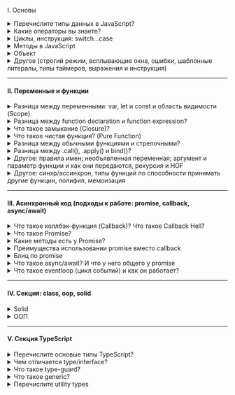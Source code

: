 I. Основы

<details>
<summary> Перечислите типы данных в JavaScript? </summary>
В JavaScript существует 8 типов данных, их можно разделить на примитивные и ссылочные. К примитивным относятся следующие типы:

- `string` (строка),

- `number` (число),

- `bigInt`,

- `boolean`,

- `symbol` (уникальный идентификатор) - необходимо для создания уникальных id, чтобы создать его необходимо написать функцию Symbol(""). Если сравнить два одинаковых символа между собой, они никогда не равны

- `null`,

- `undefined`

Стоит отметить, что разница между null и undefined в том, что `Undefined` - это когда переменная объявлена, но мы ей не присвоено значение, а `null` - когда мы присвоили значение специально, и как бы говорим, что у нас есть переменная и она пустая. Кстати при нестрогом сравнение undefined и null дает true, а при строгом false, а также при сравнение null == 0 дает false

А к ссылочному относится:

- `object`, в котором можно хранить данные с помощью ключа и значение. И один объект не похож так как сравниваются ссылки на объект, а не значение как примитив

А определить тип данных можно с помощью typeOf.

<details>
<summary>Question: Как превратить любой тип данных в булевое и разница между явным и неявным преобразованием? JavaScript статически, или динамически типизированный язык?</summary>

В JS мы можем явно преобразовать типы, всего их три: String(), Boolean(), Number() - и все они являются функциями.

Чтобы превартить тип данных в булевый можно использовать:

1. Функцию Boolean(null)
2. !! (Двойное логическое не), `Допилить идею: Если мы применим его к не пустой строке, то оно сначала станет false, а затем true`

Чтобы превратить тип данных в числовое можно использовать:

1. Функцию Number('5')
2. метод parseInt("5")

Что превратить тип данных в строку можно использовать:

1. Функцию String(null)
2. Или через метод Object.prototype.toString(43)

Разница заключается в том, что неявное преобразование происходит автоматически путем арифметических действий, а явное когда мы указываем тип специально через функции Number или ParseInt, функцию String или метод toString, Boolean или двойное логическое !!

Динамически типизированный язык, так как происходит автоматическое преобразование типов

</details>

<details>
<summary>Question: Перечислите все ложные (falsy) значение? Что такое NaN?</summary>

Falsy - это следующие значение: "", 0, null, undefined, NaN, false. А все остальное уже true

NaN расшифровывается как not-a-number, что означает не является числом. Мы получаем его когда выполняем математическую операцию неправильно. Например, если мы infinity разделим на infinity, то оно нам даст NaN. Для того, чтобы проверить, что число не является числом использует функцию isNaN().
А его особенностью можно выделить то, что она не равна ничему даже самому себе как в строгом, так и в нестрогом сравнении.

</details>
</details>

<details>
<summary> Какие операторы вы знаете? </summary>

I. Арифметические операторы:

- сложения,
- вычитания,
- умножения,
- делание,
- возведение в стене `**`
- взятия от остатка `%`

II. Логические операторы:

- Или (||) - ищет первое truthy значение и возвращает его. У него самая большая приоритетность и он будет выполняться первый
- И (&&) - ищет первое falsy значение и возвращает последнее значение, если оба значение верны.
- ! (Логическое не) - меняет значение на противоположное. Например если строку мы обернет в логическое !'str', то у нас false

К особенностям стоит отметить, что есть также приоритетность, но если мы обернем в скобки то данная приоритетность уже не будет иметь разницы.

III. Операторы сравнения:

- больше, меньше, меньше или равно, больше или равно,
- нестрогое (==) и строгое равенство (===). => Строгое равенство отличается от нестрогого тем, что нестрогое сравнивает только значения без приведения типов, а строгая сравнивает и значения и типы
- не равно (!=).

#### Question: Что такое оператор нулевого слияние ??

Он возвращает значение правого операнда, если левый операнд содержит null или undefined, в противном случае возвращается значение левого операнда. Он похож на или, так как он возвращает правый операнд если в левом хранится ложное значение, а не только null / undefined

</details>
</details>

<details>
<summary> Циклы, инструкция: switch...case</summary>

- for (let i=..; i > str; i++) - классический цикл, когда нам необходимо какое-то действие повторить несколько раз

- for ... in - служит для перебора объекта и возвращает нам ключи. Если нам необходимо получить значения, внутри цикла нам необходимо в квадратных скобках написать значения.

```
const uniqueUser = {
  name: "Valera",
  age: 24,
  isAdmin: true,
}

for (const key in iterable) {
  console.log(key) // name, age, isAdmin
  console.log(uniqueUser[key]) // Valera, 24, true
}
```

Если мы решим использовать их в массиве, то получим индексы.

```
const myLifeSummedUp = ["☕", "💻", "🍷", "🍫"]

for (let item in myLifeSummedUp) {
  // 0 1 2 3
  console.log(item)
}
```

- for ... of - служит для перебора массива и возвращает нам значения.

#### Отличие while и do while

do ... while - должен выполнится хотя бы один раз и не важно верны ли условия или нет, в то время как while может и не выполнится если условия не подходят

#### Что такое switch/case и где он используется?

Внутри есть кейсы (те в свою очередь делают строгое сравнения между значения), и после каждого кейса необходимо писать break, если не указать, то проверка пройдет дальше, есть также continue, который пропускает.

Если говорить про react, то используется он в reducer (redux). И например когда нам нужно именно точное сравнения

</details>

<details>
<summary> Методы в JavaScript</summary>

<details>
<summary> Числа (number), строки (string) и математические (math) </summary>

##### 1. Number method

- `.toString()` - число преобразовывает в строку
- `.parseInt()` - берет строку и возвращает целое число
- `.isNaN()` - проверяет, является ли значения числа NaN
- `.isFinity()`- проверяет, является ли число конечным

##### 2. Math method

- `.min(1, 2, 3)` - вернуть минимальное число
- `.max(2, 3, 4)` - вернуть максимальное число
- `.random(1, 2, 3)` - можно получить рандомное число
- `.floor()` - округляет в меньшую степень
- `.ceil()` - округляет в большую степень
- `.pow(2, 3)` - принимает два значения и возвращает возведенную степень `(3, 3) // 27`
- `.abs()` - возвращает абсолютное значение числа. Если это пустые кавычки или пустой массив, то это 0

Ну и другие по типу косинуса, синуса метода

##### 3. String methods

- `.toUpperCase()` - берет строку и пишет ее с большой буквы (преобразованное в верхний регистр).
- `.toLowerCase()` - берет строку и пишет ее с маленькой буквы (преобразованное в нижний регистр).
- `.split()` - делает из строки массив
- `.trim()` - удаляет пробельные символы с начало и конца строки
- `.startsWith()` проверяют начинается-ли строка с определенного символа который мы укажем внутри
- `.endsWith()` делает противоположное, то есть заканчивается строка c определенным символом

</details>

<details>
<summary> Массив (array)</summary>

- `.isArray()` => проверяет является ли значение массивом
- `.find()` - вернёт первый найденный в массиве элемент, который подходит под условие.
- `.findIndex()` - возвращает уже не найденный элемент, а индекс
- `.concat()` - когда есть два разных массива и нам нужна их объединить
- `.flat()` - когда внутри массива есть еще один массивы и мы хотим их все объединить в один общий через infinity либо указать определенную вложенность объединить, где 1 - на 1 уровень вложенности
- `.splice()` - который меняет исходный массив, c помощью данного метода мы можем удалять или добавлять внутрь массивы какие-то элементы
- `.slice()` - копирует старый массив и возвращает на его основе новый. Он просто копирует его.

Следующие 4 метода меняют исходных массив

- `.push()` - добавляет элементы в конец массива и возвращает новую длину массива.
- `.pop()` - удаляет из массива последний элемент и возвращает его значение.
- `.unshift()` - добавляет элементы в начало массива и возвращают новую длину массива.
- `.shift()` - удаляет из массива первый элемент и возвращает его значение.

Что будет работать быстрее? => Pop и push - так как их задача лишь добавить или удалить элемент в конце массива, а shift и unshift медленнее так как помимо удаление или добавления первого элемент они будут сдвигать массив вправо или влево.

- `.forEach()` и `.map()` => с помощью .map, мы можем использовать и другие методы.

</details>


<details>
<summary>Какие методы мутируют и не мутирует исходный массив?</summary>

Мутирующие sort, reverse, push, pop, shift, unshift, splice, а к не мутирующим можно отнести: map, filter, slice, concat,

</details>

</details>

<details>
<summary>Объект</summary>

Объект - это тип данных, где хранятся ключи и значения и выделяют следующие типы объектов - функции, массив, даты и коллекция: maps и weakMaps, sets и weakSets. В JS существует несколько способов создания объекта - это через фигурные скоба `{}`; через ключевое слово: `let user = new Person("Win")`; через object.create(): `let user = Object.create(person)`

Стоит отметить, что ключевое слово new делает несколько вещей:

- Создает новый пустой объект, который наследуется от prototype;
- К нему (объекту) привязывается значение this;
- Возвращает значение this, если в реализации не указано иное

Разница между объектом и массивом

- У массивов есть методы тех, которых нет у объекта, также и наоборот
- Чтобы обратится к какому-то элементу в массиве мы должны использовать индекс от нуля. А у объекта обращение идет через точку
- Также у массива есть свойство length - делает подсчет всех элементов внутри массива.

Чтобы определить наличие свойство в объекте:

- `hasOwnProperty()`
- `in`
- Обратится к объекты напрямую с помощью индексовой нотации: `console.log(obj['prop1']); => foo`

Отличия заключается в том, что оператор in проверяет наличие свойств не только в самом объекте но и в его `ПРОТОТИПАХ`, а `hasOwnProperty` проверяет наличие свойства только в основном объекте.

<details>
<summary> Question: Методы объекта: key(), values(), entries(), fromEntries() </summary>

1. `Object.keys()` - возвращает массив ключей
2. `Object.values()` - возвращает массив значений
3. `Object.entries()` - возвращает массив пар ключ и значения
4. `Object.fromEntries()` - он преобразует список пар: ключ и значение в объект

```
const object1 = {
  a: 'smth',
  b: 42,
  c: false
};

console.log(Object.keys(object1));   // ["a", "b", "c"]
console.log(Object.values(object1)); // ["smth, 42, false"]
```

</details>

<details>
<summary> Question: Что такое деструктиризации? (деструктурирующее присваивание)</summary>

Деструктиризация появилась в ЕС6 и она позволяет извлекает данные из массива или объекта с помощью определенного синтаксиса и записать их в переменную.

```
let arr = ["Ali", "Adigezalli"];
let [first, second] = arr;
console.log(first + " " + second); // * Ali Adigezalli
```

</details>
</details>

<details>
<summary> Другое (строгий режим, всплывающие окна, ошибки, шаблонные литералы, типы таймеров, выражения и инструкция) </summary>

<details>
<summary> Строгий режим (strict mode) в JavaScript?</summary>

Он появился в ЕС5, и он говорит, что наш код будет работать в строгом режиме в JS. Чтобы его использовать необходимо написать 'use strict' либо в начале скрипта либо внутри функции. Если мы его напишем в начале скрипта, то он будет иметь глобальную область видимости, а если напишем внутри функции, то будет иметь локальную область видимости. Например если мы объявим объект без переменной или продублируем параметры внутри функции

```
"use strict";
x = {p1:10, p2:20};      // This will cause an error
function x2(p1, p1) {};   // This will cause an error
```

</details>

<details>
<summary> Типы всплывающих окон в JavaScript?</summary>

`alert` - выводить информацию во всплывающем окне;

`confirm` - спрашивать соглашение во всплывающем окне; подтвердить по ОК или Отмену

`prompt` - всплывающем окно, где просят написать что-то в инпут поле

</details>

<details>
<summary> Типы ошибок в JavaScript? </summary>

1. SyntaxError - синтаксическая ошибка возникает когда мы написали неправильно какое-то слово: reutrn

2. ReferenceError - возникает когда js не может найти какую-то ссылку в которой мы пытаемся получить доступ. Например хотим определенную переменную найти а его нет

3. TypeError - возникает когда мы хотим методы определенных типов преобразовать на типов у которого этого метода нет.

</details>

<details>
<summary> Что такое шаблонные литералы (Template Literals)?</summary>

Шаблонные литералы - это обратные кавычки, внутри обратные кавычек мы можем с помощью знака доллара и фигурными скобками (${выражение}).

</details>

<details>
<summary> Типы таймеров в JavaScript?</summary>

В JS есть два основных типа таймеров:

- `setTimeout(...)` - позволяет вызвать переданную функцию один раз через определенное время
- `setInterval(...)` - позволяет вызвать переданную функцию много раз через определенный интервал времени. Чтобы отменить `setInterval` мы можем использовать тип: `clearInterval()` и внутрь передаем переменную, где использовали `setInterval`.

</details>

<details>
<summary> Что такое выражения (expression) и инструкции (statement)</summary>

I. Выражение - это арифметическое действие. Например:`+, -, *, /, %, >, =, ==, i++, --i`, `Math.random - случайное число.

II. Инструкция - это фрагмент кода, который выполняет определенное действие. К инструкциям относятся: `if, if-else, while, for, for..in, for..of switch, for-in, объявления переменных`

</details>
</details>

---

#### II. Переменные и функции

<details>
<summary> Разница между переменными: var, let и const и область видимости (Scope) </summary>

#### Существует несколько отличий между var, let и const:

| Var | Let | Const |
| -------- | -------- | -------- |
| В самом начале    | ES6  | ES6   |
| Переменные var можно как заново объявлять, так и повторно обновлять, что не вызовет никакой ошибки в консоле. И с этим было много проблем и люди оборачивали в IIFE (Immediately Invoked Function Expression) - это анонимная функцию с лексической областью видимости, которая вызывается немедленно после его объявления   | Мы можем присвоить новое значение, однако создавать переменную с тем же именем нельзя   | Переменную не сможем изменить  |
|  Временная мертвая зона - Она появилась в ЕС6 и работает с let и const. Если мы сначала обратимся к переменной до ее написания, в случае увидим ошибку undefined, так как вар появился значительно раньше временной мертвой зоны. | получим ошибку referenceError  | получим ошибку referenceError  |
|  глобальная или локальная (область видимости в пределах функции)  | блочную область видимости if...else  | блочная область видимости for...let  |


#### Область видимости - это место откуда мы имеем доступ к переменным или функциям. Выделяют 3 типа:

- `Глобальная область видимости` - это когда иы объявляем переменную внутри самого файла js (внутри скрипта) не
  оборачивая ни функцией, циклом. Они доступны из любого места в коде

- `Локальная область видимости` - переменные и функции объявленные внутри функций, доступны только внутри этой
  функции и всем вложенным в неё функциям. За ее пределами, при обращении к переменной, мы получаем ошибку

- `Блочная область видимости` - это когда переменная доступна только внутри блока, за пределами блока она не доступна.

</details>

<details>
<summary> Разница между function declaration и function expression? </summary>

Выделяют два способа объявлении функции:

- `Function Declaration` – функция, которая объявлена через кл.слово function. Например: `function multyple() {...}`

- `Function Expression` – функция, которая объявление через переменную. Например: `let multiply = function () {...}`

Отличие заключает в том, что к function declaration можно вызвать до того как объявить. Так как JS собирает все строчки где объявляется function, а также через Hoisting (поднимает) их самый вверх, что позволяет нам сначала вызвать их, а потом объявить. Еще наверное стоит отметить, что если мы объявим function expression через переменную var, то и она будет всплывать

</details>

<details>
<summary> Что такое замыкание (Closure)? </summary>

Замыкание - функции со своим лексическое окружение. И когда за пределами функции есть переменная, которого внутри нашего лексического окружения нет, то он дает доступ обращаться к этой переменной.

</details>

<details>
<summary> Что такое чистая функция? (Pure Function) </summary>

Чистая функция - это та функция, у которой нет побочных эффектов и это функция, результаты которой зависят только от входных параметров. К побочным эффектом относится

К побочным эффектам относятся:

- Запросы на сервер
- Изменения входных параметров
- Обращение к дому (query selector), если говорим про JS.

Плюсы чистых функций:

- Уменьшает кол-во багов (так как он максимально низко влияет на остальную систему. Если я знаю, что у меня есть баг в функции, то он внутри него)
- Легче тестировать
- Легче понимать, поскольку все что она делает заключено внутри нее и не нужно никуда бегать.

</details>

<details>
<summary> Разница между обычными функциями и стрелочными? </summary>

1. Синтаксис;
2. Обычные функции всплывают, а стрелочные нет;
3. Контекст this - в обычных функциях оно динамическое и зависит от контекста исполнения. Если мы вызовем его глобально, то ссылка будет на `window` 
(в браузере). Если мы напишем объекте, а затем внутри него напишем функцию, то это ссылка будет на сам объект. Однако у стрелочных функций нет своего
this, и берет он ссылку из глобального контекста. А у стрелочных функциях нет своего this, Вместо этого они используют this из внешнего контекста, 
в котором они были определены
4. В обычных функция можно использовать arguments, а у стрелочных нет аргумента
5. Стрелочные функции не могут быть вызваны с конструктором new, в то время как обычные могут
</details>

<details>
<summary> Разница между .call(), .apply() и bind()? </summary>

Все эти методы используются для управления значением this, отличие в том, что:
- call() и apply() - вызываются сразу, а .bind() - привязывает к контексту и вызывается позже;

- call() - принимает аргумент через запятую
- apply() - аргументы передаются в виде массива
- bind() - просто переопределяет и если bind у нас много, то сработает только первый
</details>

<details>
<summary>Другое: правила имен; необъявленная переменная; аргумент и параметр функции и как они передаются, рекурсия и HOF</summary>

<details>
<summary> Правила задания имён для переменных и функций в JavaScript? </summary>

Если мы говорим задание имен переменных, то

1. Они должны содержать буквы на латинице, он должен отражать смысл того, что он хранит: `let age = 20`;

2. Цифр: `let user2 = 'Antony';`

3. Символы доллара: `let $user = 'Alice';`

4. Нижнего подчеркивания: `let _user = 'Pete';`

Если мы говорим то, что как не стоит начинать, то - первый символ не должен быть цифрой: `let 10user = 'Nick';`

Имя функции должно понятно и четко отражать что она делает и что возвращает. Функция - это действия по этому её имя
обычно является глаголом: `function checkValue() {}`

</details>

<details>
<summary> Что такое необъявленная переменная? </summary>

`Необъявленная переменная` - это когда мы написали какое-то значение `a = 20` без переменных var, let либо const. Область видимости у необъявленных переменных - глобальная, что означает, что они доступны из любого места кода, что не очень хорошая практика как и var. Если мы будем использовать строгий режим, то получим ошибку ReferenceError, а в нестрогом undefined

</details>

<details>
<summary> Разница между параметром и аргументом функции? </summary>

Когда мы пишем функцию и внутри обычных скобок указываем a, b: `function value (a, b) {...}`, то это параметры.
После того как мы передали параметры мы пишем код например `return a + b`. После вызываем этой функцию через запятую,
так вот значения, которые передаются при вызове функции называются аргументами: foo (5, 7).

</details>

<details>
<summary> Как передаются параметры в функцию: по ссылке или по значению?</summary>

Примитивы передаются в функцию по значению, а объекты и массив уже по ссылке. Стоит отметить, что когда в функции передается примитивное значение, то функция получает копию, а не примитивное значения, в то время как объект и массив передаются сам уже (оригинал) грубо говоря.

</details>
</details>

<details>
<summary>Другое: синхр/ассинхрон, типы функций по способности принимать другие функции, полифил, мемоизация </summary>

<details>
<summary> Разница между синхронными и асинхронными функциями?</summary>

Синхронные функции являются блокирующими, а асинхронные нет. Когда интерпретатор натыкается на синхронную функцию, он блокирует дальнейшее выполнения операции прежде чем данная функция будет выполнения. По этому набор таких функций выполняется последовательно - одна за другой. Асинхронные функции наоборот не блокирует дальнейшие выполнения скрипта. По этой причине различные тяжелые операции по типу запроса данных делают асинхронными. Обычно такие функции в качестве аргумента принимают callback - это еще одна функции, которая выполнится как только будет выполнено асинхронная функция и которая сможет обработать полученный результат

</details>

<details>
<summary> Типы функций по способности принимать другие функции? </summary>

В JS можно выделить 3 основные типов функций в зависимости от принимаемых данных:

- Функция первого класса (first-class functions) – это функция, которая не принимает другую функцию в качестве аргумента и не возвращает функцию как значения

`const firstOrder = () => console.log( “Hello”)`

- Функции высшего порядка (HOF) – это функция, которая принимает другую функцию в качестве аргумента или возвращает функцию как значение

`const higherOrder = firstOrderReturn => firstOrderReturn()`

- Унарная функция – это функция, которая принимает только 1 аргумент, который не является функцией.

`const unaryFunction = (a) => console.log(${a} + world!)`

</details>

<details>
<summary> Что такое полифил (polyfill)? </summary>

Например у нас есть современный код написанный на ЕС6, однако он не работает в старых браузерах, так вот с помощью полифила мы можем преобразовать наши функции для старых браузеров. Вот пример: sessionStorage доступно во всех последних браузерах (IE8 и выше), но не в IE7 и ниже. Полифилл можно использовать для включения поддержки старых браузеров, которые не предоставляют файлы sessionStorage.

</details>

<details>
<summary> Что такое мемоизация? Реализуйте базовую логику функции для мемоизации? </summary>

Это прием создании функции способность запомнить ранее вычисленное значение, а также результат. В результате при повторном вызове функции с одинаковыми аргументами она не
будет выполнена, а результат работы вернется из кеша.

В программировании мемоизация — это метод оптимизации , который делает приложения более эффективными и, следовательно, более быстрыми. Он делает это, сохраняя результаты вычислений в кеше и извлекая ту же информацию из кеша в следующий раз, когда она потребуется, вместо того, чтобы вычислять ее снова.

</details>



<details>
<summary> Что такое рекурсия? </summary>

Рекурсия - это функция, которая вызывает саму себя в теле этой же функции. Однако если мы не напишем условия, то цикл будет бесконечный, пока не выведется ошибка, что стек переполнен. Чтобы избежать данной ошибки необходимо условия выхода из функции. Например мы можем использовать рекурсию для вычисления чисел Фибоначчи или факториала

</details>

<details>
<summary> Что такое функции высшего порядка (Higher Order Functions)?  </summary>

HOF - обычная функция, которая принимает в качестве аргумента другую функцию, добавляет в эту функцию так скажем новый функционал и возвращает его - это map, filter, reduce

<img src="./assets/3.PNG" alt="Primer">

</details>

</details>

---

#### III. Асинхронный код (подходы к работе: promise, callback, async/await)

<details>
<summary>Что такое коллбэк-функция (Callback)? Что такое Callback Hell?</summary>

Сallback - это функция, которая передается в другую функцию в качестве аргумента, что является одним из способов работы с асинхронным кодом. Однако есть такое понятие как callback heck, когда внутри одного callback есть еще один callback, а внутри него еще один, а внутри этого еще один. И это очень трудно читать и понимать. Но позже придумали promise в ЕС6 и чуть позже async...await в ЕС8.

</details>

<details>
<summary>Что такое Promise?</summary>

Promise - это объект и один из способов работы с асинхронным кодом и promise содержит в себе 3 состояния: `pending` - ожидания; `resolved (fulfilled)` - выполнено успешно; `rejected` - выполнено с ошибкой. Чтобы создать promise нам необходимо использовать конструкцию так называемую new Promise, которая принимает в качестве аргумента функцию, а сама функция принимает в качестве аргумента: resolve и reject.
</details>

<details>
<summary>Какие методы есть у Promise?</summary>

`Promise.all()` - дожидается выполнения ВСЕХ promises, если успешно вернет массив, если нет, то вернет последний promise с ошибкой

`Promise.allSettled()` - дожидается выполнения ВСЕХ promise, и не важно выполнятся они успешно или нет он вернет массив полученных значение (ответов)

`Promise.any()` - дожидается выполнения ПЕРВОГО УСПЕШНОГО promise и если он находится его, то он возвращает данные результат, а если нет, то выводит ошибку. Если первым promise есть reject, он идет дальше пока не найдет его. 

`Promise.race()` - дожидается выполнения ПЕРВОГО promise и возвращает результат. Все последующие будут игнорироваться. Не важно успешный или отклоненный

</details>

<details>
<summary>Преимущества использовании promise вместо callback</summary>

- Помогает избежать callback-hell который может быть нечитаемым

- Упрощает последовательное написание последовательного читаемого async кода с помощью then, а также обработку ошибок с помощью catch()

- Есть методы

- С использованием promise можно избежать следующих проблем: callback-функция была вызвана слишком рано, поздно или вовсе не была вызвана; функция была вызвана слишком мало или слишком много раз; не удалось передать необходимую среду/параметры; были пропущены ошибки/исключения.
</details>

<details>
<summary>Блиц по promise</summary>

<details>
<summary>Например есть promise и мы вызываем какую-то функцию которая возвращает promise. Мы на него подписались через .then, .catch и т.д. Теперь вопрос а может ли быть ситуация когда promise никогда не закончится не then, не catch не вызовутся? Нам нужно чтобы оно было бесконечное как это сделать</summary>

```
const neverEndingPromise = new Promise((resolve, reject) => {
  // ничего не делаем
});
```
</details>

<details>
<summary>Есть ли у promise какой-то функционал, что если через 5 секунд он ничего не сделал, то как принудительно зарезолвились или заречеджектились promise</summary>

Promise.race c SetTimeOut

```
function withTimeout(promise, timeout) {
    return Promise.race([
        promise,
        new Promise((_, reject) =>
            setTimeout(() => reject(new Error('Timeout exceeded')), timeout)
        )
    ]);
}

// Использование
const somePromise = new Promise((resolve) => {
    // Симуляция долгой операции
    setTimeout(() => resolve('Done!'), 10000); // завершится через 10 секунд
});

withTimeout(somePromise, 5000) // Таймаут 5 секунд
    .then(result => console.log(result))
    .catch(error => console.error(error.message));
```

</details>
</details>

<details>
<summary>Что такое async/await? И что у него общего у promise </summary>

Async является еще одним способом написание асинхронного кода, который всегда возвращает promise, await добавляется в тело функции и ждет выполнения promise. Если какой-то из await не выполнится, то дальше он не пойдет и поместится в catch, а это обработчиком ошибок

```
async function getMainActorProfileFromMovie(id) {
  try {
    const movieResponse = await fetch(`https://swapi.dev/api/films/${id}/`);
    const movie = await movieResponse.json();
    return characterResponse.json();
  } catch (err) {
    console.error('Произошла ошибка!', err);
  }
}
```

</details>

<details>
<summary>Что такое eventloop (цикл событий) и как он работает?</summary>

Eventloop - это бесконечный цикл, который решает проблему однопоточности, он ждет поступления задач, выполняет их и затем снова ждет поступления новых задач.  У него есть callstack (стек вызовов). Если очередь пустой, то туда сначала попадают микротаски (promise, консоли), так как у них приоритетность больше, а затем уже макротаски (сеттаймауты и сетинтервалы.)

Дополнительный вопрос: если все микротакски выполнятся а дальше пойдут макротаски внутри которого есть микротаск, что вызовется микро или макро. Сначала выполнится внутри микротаск, а затем уже макротаск
</details>

---

#### IV. Секция: class, oop, solid

<details>
<summary>Solid</summary>

- S `(single responsibility principle)` - принцип единственной ответственный. Функция, метод внутри класса должен выполнять лишь 1 задачу. Например - отсортировать массив или отфильтровать его 

- O `(open-closed principle)` - принцип открытости и закрытости. Код должен быть открыт для добавления нового функционала, при это закрыт для модификации. Другими словами вместо того, чтобы изменять существующий код, он должен быть расширен новым кодом. В классах - extends, а в react - композиция, где «частный» вариант компонента рендерит более «общий» и настраивает его с помощью пропсов:

</details>

<details>
<summary>ООП</summary>

</details>

---

#### V. Секция TypeScript

<details>
<summary>Перечислите основые типы TypeScript?</summary>

В typescript есть 3 примитивных типа: string, number, boolean. Также мы эти примитивы можем обернуть в массив через квадратные скобки или Array<number> или объект через фигурные

- `Any` - работает по принципу, что его тип может быть любым, это все равно, что писать на чистом JavaScript.

- `unknown` похож на тип any, но он более безопасный, то есть мы не можем ему сразу присвоить новый тип нам нужно сделать некую проверку через typeOf, instanceof и уже внутри написать тип который мы хотим сделать. Результаты JSON.parse

- `void` - это тип, который предназначен только для того, чтобы показывать, что функция не возвращает никакое значение, то есть нет return

- `never` использует тогда когда мы доходим до случая, который не может никогда произойти как в switch...case или reducer: default. Я его использую для доп.проверки компилятором, что какая-то ситуация реально не может произойти

</details>

<details>
<summary> Чем отличается type/interface?</summary>

- Синтаксис

- Если у нас есть тип и интерфейс, то интерфейс может наследоваться от типа, а тип через extends не может наследоваться.

- Если мы хотим взять какой-то примитивный тип у type, то внутри interface мы можем обратится к типу объявленный через type

- Если у нас есть два типа, то мы можем объединить через | (палочку), у интерфейса такой функции нету.

- Типы с одинаковыми именами мы не можем писать, так как будет ругаться, а вот интерфейс можно и тем самым мы можем их расширять

</details>

<details>
<summary> Что такое type-guard?</summary>

TypeGuard - это runtime проверка, которая передается компилятору typescript и информирует о том, что дальше будут определенные типы (или мы попробуем сузить типы до определенных). К type-guard можно отнести - `typeof; instanceOf; in (проверяет есть определенное св-в в объекте); if...else; строгое сравнения`

</details>

<details>
<summary> Что такое generic?</summary>

Generic нужны нам тогда, когда мы не знаем четкий тип, которые передаются к нам в параметры. C помощью generic мы говорим ТС определи сам тип `переданного нам аргумента`.

Где можно использовать generic? - Типы, интерфейс, классы, функции

Также есть ограничение, например он (generic) определяет string и не разделяет, что это может быть даже в массиве string, в этом случае нам нужно extends.

</details>

<details> 
<summary> Перечислите utility types </summary>

Utility `[juː'tɪlətɪ]` types - это встроенные типы, которые помогают, как-то манипулировать типами

0. Record - создает тип, который представляют объекты с заданными ключами и значениями. Она позволяет определить тип объекта, где все ключи имеют один и тот же тип значения.

1. Pick - нужен когда у нас есть тип, и мы хотим создать новый тип со свойствами другого типа

2. Omit - создает тип, исключая набор свойств из другого типа

3. Extract - создает тип, выбирая набор свойств из другого типа с union type (объединением стилей)

4. Exclude - создает тип, исключая набор свойств из другого типа с union type (объединением стилей)

5. NonNullable - создает тип, исключая набор свойств из другого типа null и undefined с union type (объединением стиля)

6. Partial - делает все свойства необязательным

7. Required - делает все свойства обязательными

8. Readonly - создает тип, свойства которых нельзя изменить

9. Parameters - работает с функциями, он достает аргумент и добавляет в кортеж(tuple) похожий на массив, где хранятые разные типы значений

10. ReturnType - достает возвращаемое значение.

11. Awaited - позволяет получить тип, который будет возвращен после ожидания(awaiting) promise.

</details>
